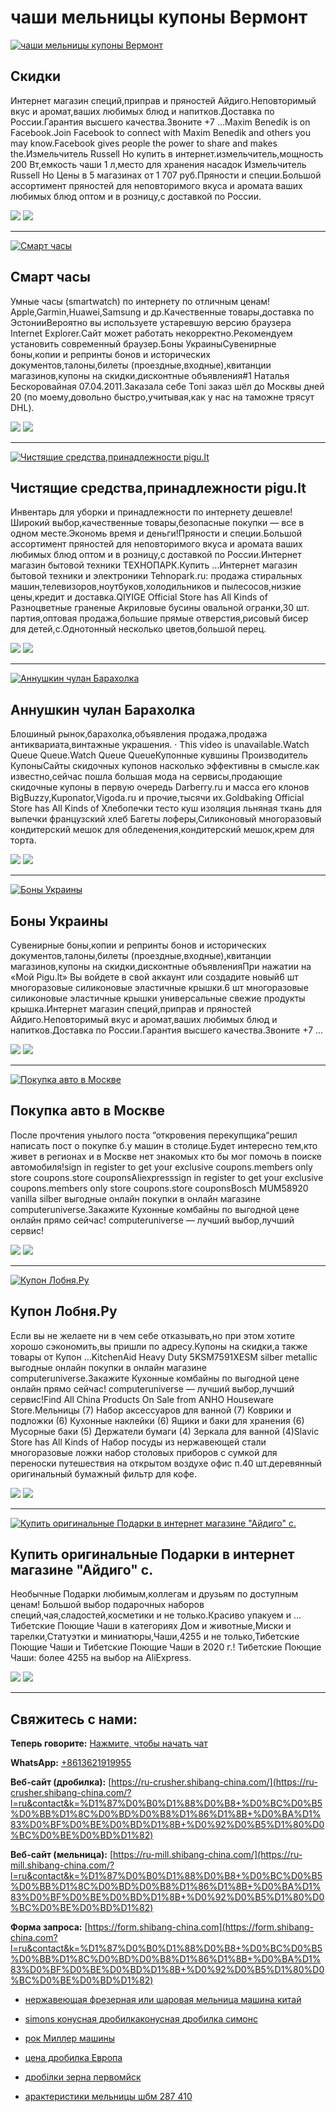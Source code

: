 # чаши мельницы купоны Вермонт

<a href="https://swt.shibang-china.com/?l=ru&img&k=%D1%87%D0%B0%D1%88%D0%B8+%D0%BC%D0%B5%D0%BB%D1%8C%D0%BD%D0%B8%D1%86%D1%8B+%D0%BA%D1%83%D0%BF%D0%BE%D0%BD%D1%8B+%D0%92%D0%B5%D1%80%D0%BC%D0%BE%D0%BD%D1%82" target="_blank">![чаши мельницы купоны Вермонт](http://static.shibang-china.com/all-800x300/685.jpg)</a>

## Скидки
Интернет магазин специй,приправ и пряностей Айдиго.Неповторимый вкус и аромат,ваших любимых блюд и напитков.Доставка по России.Гарантия высшего качества.Звоните +7 …Maxim Benedik is on Facebook.Join Facebook to connect with Maxim Benedik and others you may know.Facebook gives people the power to share and makes the.Измельчитель Russell Ho купить в интернет.измельчитель,мощность 200 Вт,емкость чаши 1 л,место для хранения насадок Измельчитель Russell Ho Цены в 5 магазинах от 1 707 руб.Пряности и специи.Большой ассортимент пряностей для неповторимого вкуса и аромата ваших любимых блюд оптом и в розницу,с доставкой по России.


<a href="https://whatsapp.shibangsoft.com/WhatsApp.php" target="_blank" title="WhatsApp">![](http://static.shibang-china.com/icon/whatsapp.png)</a> <a href="https://swt.shibang-china.com/?l=ru&icon&k=%D1%87%D0%B0%D1%88%D0%B8+%D0%BC%D0%B5%D0%BB%D1%8C%D0%BD%D0%B8%D1%86%D1%8B+%D0%BA%D1%83%D0%BF%D0%BE%D0%BD%D1%8B+%D0%92%D0%B5%D1%80%D0%BC%D0%BE%D0%BD%D1%82" target="_blank">![](http://static.shibang-china.com/icon/chat-ru.png)</a>

---

<a href="https://swt.shibang-china.com/?l=ru&img&k=%D1%87%D0%B0%D1%88%D0%B8+%D0%BC%D0%B5%D0%BB%D1%8C%D0%BD%D0%B8%D1%86%D1%8B+%D0%BA%D1%83%D0%BF%D0%BE%D0%BD%D1%8B+%D0%92%D0%B5%D1%80%D0%BC%D0%BE%D0%BD%D1%82" target="_blank">![Смарт часы](http://static.shibang-china.com/all-800x300/800.jpg)</a>

## Смарт часы
Умные часы (smartwatch) по интернету по отличным ценам! Apple,Garmin,Huawei,Samsung и др.Качественные товары,доставка по ЭстонииВероятно вы используете устаревшую версию браузера Internet Explorer.Сайт может работать некорректно.Рекомендуем установить современный браузер.Боны УкраиныСувенирные боны,копии и репринты бонов и исторических документов,талоны,билеты (проездные,входные),квитанции магазинов,купоны на скидки,дисконтные объявления#1 Наталья Бескоровайная 07.04.2011.Заказала себе Toni заказ шёл до Москвы дней 20 (по моему,довольно быстро,учитывая,как у нас на таможне трясут DHL).


<a href="https://whatsapp.shibangsoft.com/WhatsApp.php" target="_blank" title="WhatsApp">![](http://static.shibang-china.com/icon/whatsapp.png)</a> <a href="https://swt.shibang-china.com/?l=ru&icon&k=%D1%87%D0%B0%D1%88%D0%B8+%D0%BC%D0%B5%D0%BB%D1%8C%D0%BD%D0%B8%D1%86%D1%8B+%D0%BA%D1%83%D0%BF%D0%BE%D0%BD%D1%8B+%D0%92%D0%B5%D1%80%D0%BC%D0%BE%D0%BD%D1%82" target="_blank">![](http://static.shibang-china.com/icon/chat-ru.png)</a>

---

<a href="https://swt.shibang-china.com/?l=ru&img&k=%D1%87%D0%B0%D1%88%D0%B8+%D0%BC%D0%B5%D0%BB%D1%8C%D0%BD%D0%B8%D1%86%D1%8B+%D0%BA%D1%83%D0%BF%D0%BE%D0%BD%D1%8B+%D0%92%D0%B5%D1%80%D0%BC%D0%BE%D0%BD%D1%82" target="_blank">![Чистящие средства,принадлежности pigu.lt](http://static.shibang-china.com/all-800x300/902.jpg)</a>

## Чистящие средства,принадлежности pigu.lt
Инвентарь для уборки и принадлежности по интернету дешевле! Широкий выбор,качественные товары,безопасные покупки — все в одном месте.Экономь время и деньги!Пряности и специи.Большой ассортимент пряностей для неповторимого вкуса и аромата ваших любимых блюд оптом и в розницу,с доставкой по России.Интернет магазин бытовой техники ТЕХНОПАРК.Купить …Интернет магазин бытовой техники и электроники Tehnopark.ru: продажа стиральных машин,телевизоров,ноутбуков,холодильников и пылесосов,низкие цены,кредит и доставка.QIYIGE Official Store has All Kinds of Разноцветные граненые Акриловые бусины овальной огранки,30 шт. партия,оптовая продажа,большие прямые отверстия,рисовый бисер для детей,с.Однотонный несколько цветов,большой перец.


<a href="https://whatsapp.shibangsoft.com/WhatsApp.php" target="_blank" title="WhatsApp">![](http://static.shibang-china.com/icon/whatsapp.png)</a> <a href="https://swt.shibang-china.com/?l=ru&icon&k=%D1%87%D0%B0%D1%88%D0%B8+%D0%BC%D0%B5%D0%BB%D1%8C%D0%BD%D0%B8%D1%86%D1%8B+%D0%BA%D1%83%D0%BF%D0%BE%D0%BD%D1%8B+%D0%92%D0%B5%D1%80%D0%BC%D0%BE%D0%BD%D1%82" target="_blank">![](http://static.shibang-china.com/icon/chat-ru.png)</a>

---

<a href="https://swt.shibang-china.com/?l=ru&img&k=%D1%87%D0%B0%D1%88%D0%B8+%D0%BC%D0%B5%D0%BB%D1%8C%D0%BD%D0%B8%D1%86%D1%8B+%D0%BA%D1%83%D0%BF%D0%BE%D0%BD%D1%8B+%D0%92%D0%B5%D1%80%D0%BC%D0%BE%D0%BD%D1%82" target="_blank">![Аннушкин чулан Барахолка](http://static.shibang-china.com/all-800x300/1374.jpg)</a>

## Аннушкин чулан Барахолка
Блошиный рынок,барахолка,объявления продажа,продажа антиквариата,винтажные украшения.&nbsp;&#0183;&#32;This video is unavailable.Watch Queue Queue.Watch Queue QueueКупонные кувшины Производитель КупоныСайты скидочных купонов насколько эффективны в смысле.как известно,сейчас пошла большая мода на сервисы,продающие скидочные купоны в первую очередь Darberry.ru и масса его клонов BigBuzzy,Kuponator,Vigoda.ru и прочие,тысячи их.Goldbaking Official Store has All Kinds of Хлебопечки тесто куш изоляция льняная ткань для выпечки французский хлеб Багеты лоферы,Силиконовый многоразовый кондитерский мешок для обледенения,кондитерский мешок,крем для торта.


<a href="https://whatsapp.shibangsoft.com/WhatsApp.php" target="_blank" title="WhatsApp">![](http://static.shibang-china.com/icon/whatsapp.png)</a> <a href="https://swt.shibang-china.com/?l=ru&icon&k=%D1%87%D0%B0%D1%88%D0%B8+%D0%BC%D0%B5%D0%BB%D1%8C%D0%BD%D0%B8%D1%86%D1%8B+%D0%BA%D1%83%D0%BF%D0%BE%D0%BD%D1%8B+%D0%92%D0%B5%D1%80%D0%BC%D0%BE%D0%BD%D1%82" target="_blank">![](http://static.shibang-china.com/icon/chat-ru.png)</a>

---

<a href="https://swt.shibang-china.com/?l=ru&img&k=%D1%87%D0%B0%D1%88%D0%B8+%D0%BC%D0%B5%D0%BB%D1%8C%D0%BD%D0%B8%D1%86%D1%8B+%D0%BA%D1%83%D0%BF%D0%BE%D0%BD%D1%8B+%D0%92%D0%B5%D1%80%D0%BC%D0%BE%D0%BD%D1%82" target="_blank">![Боны Украины](http://static.shibang-china.com/all-800x300/27.jpg)</a>

## Боны Украины
Сувенирные боны,копии и репринты бонов и исторических документов,талоны,билеты (проездные,входные),квитанции магазинов,купоны на скидки,дисконтные объявленияПри нажатии на &#171;Мой Pigu.lt&#187; Вы войдете в свой аккаунт или создадите новый6 шт многоразовые силиконовые эластичные крышки.6 шт многоразовые силиконовые эластичные крышки универсальные свежие продукты крышка.Интернет магазин специй,приправ и пряностей Айдиго.Неповторимый вкус и аромат,ваших любимых блюд и напитков.Доставка по России.Гарантия высшего качества.Звоните +7 …


<a href="https://whatsapp.shibangsoft.com/WhatsApp.php" target="_blank" title="WhatsApp">![](http://static.shibang-china.com/icon/whatsapp.png)</a> <a href="https://swt.shibang-china.com/?l=ru&icon&k=%D1%87%D0%B0%D1%88%D0%B8+%D0%BC%D0%B5%D0%BB%D1%8C%D0%BD%D0%B8%D1%86%D1%8B+%D0%BA%D1%83%D0%BF%D0%BE%D0%BD%D1%8B+%D0%92%D0%B5%D1%80%D0%BC%D0%BE%D0%BD%D1%82" target="_blank">![](http://static.shibang-china.com/icon/chat-ru.png)</a>

---

<a href="https://swt.shibang-china.com/?l=ru&img&k=%D1%87%D0%B0%D1%88%D0%B8+%D0%BC%D0%B5%D0%BB%D1%8C%D0%BD%D0%B8%D1%86%D1%8B+%D0%BA%D1%83%D0%BF%D0%BE%D0%BD%D1%8B+%D0%92%D0%B5%D1%80%D0%BC%D0%BE%D0%BD%D1%82" target="_blank">![Покупка авто в Москве](http://static.shibang-china.com/all-800x300/75.jpg)</a>

## Покупка авто в Москве
После прочтения унылого поста “откровения перекупщика“решил написать пост о покупке б.у машин в столице.Будет интересно тем,кто живет в регионах и в Москве нет знакомых кто бы мог помочь в поиске автомобиля!sign in register to get your exclusive coupons.members only store coupons.store couponsAliexpresssign in register to get your exclusive coupons.members only store coupons.store couponsBosch MUM58920 vanilla silber выгодные онлайн покупки в онлайн магазине computeruniverse.Закажите Кухонные комбайны по выгодной цене онлайн прямо сейчас! computeruniverse — лучший выбор,лучший сервис!


<a href="https://whatsapp.shibangsoft.com/WhatsApp.php" target="_blank" title="WhatsApp">![](http://static.shibang-china.com/icon/whatsapp.png)</a> <a href="https://swt.shibang-china.com/?l=ru&icon&k=%D1%87%D0%B0%D1%88%D0%B8+%D0%BC%D0%B5%D0%BB%D1%8C%D0%BD%D0%B8%D1%86%D1%8B+%D0%BA%D1%83%D0%BF%D0%BE%D0%BD%D1%8B+%D0%92%D0%B5%D1%80%D0%BC%D0%BE%D0%BD%D1%82" target="_blank">![](http://static.shibang-china.com/icon/chat-ru.png)</a>

---

<a href="https://swt.shibang-china.com/?l=ru&img&k=%D1%87%D0%B0%D1%88%D0%B8+%D0%BC%D0%B5%D0%BB%D1%8C%D0%BD%D0%B8%D1%86%D1%8B+%D0%BA%D1%83%D0%BF%D0%BE%D0%BD%D1%8B+%D0%92%D0%B5%D1%80%D0%BC%D0%BE%D0%BD%D1%82" target="_blank">![Купон Лобня.Ру](http://static.shibang-china.com/all-800x300/317.jpg)</a>

## Купон Лобня.Ру
Если вы не желаете ни в чем себе отказывать,но при этом хотите хорошо сэкономить,вы пришли по адресу.Купоны на скидки,а также товары от Купон …KitchenAid Heavy Duty 5KSM7591XESM silber metallic выгодные онлайн покупки в онлайн магазине computeruniverse.Закажите Кухонные комбайны по выгодной цене онлайн прямо сейчас! computeruniverse — лучший выбор,лучший сервис!Find All China Products On Sale from ANHO Houseware Store.Мельницы (7) Набор аксессуаров для ванной (7) Коврики и подложки (6) Кухонные наклейки (6) Ящики и баки для хранения (6) Мусорные баки (5) Держатели бумаги (4) Зеркала для ванной (4)Slavic Store has All Kinds of Набор посуды из нержавеющей стали многоразовые ложки набор столовых приборов с сумкой для переноски путешествия на открытом воздухе офис п.40 шт.деревянный оригинальный бумажный фильтр для кофе.


<a href="https://whatsapp.shibangsoft.com/WhatsApp.php" target="_blank" title="WhatsApp">![](http://static.shibang-china.com/icon/whatsapp.png)</a> <a href="https://swt.shibang-china.com/?l=ru&icon&k=%D1%87%D0%B0%D1%88%D0%B8+%D0%BC%D0%B5%D0%BB%D1%8C%D0%BD%D0%B8%D1%86%D1%8B+%D0%BA%D1%83%D0%BF%D0%BE%D0%BD%D1%8B+%D0%92%D0%B5%D1%80%D0%BC%D0%BE%D0%BD%D1%82" target="_blank">![](http://static.shibang-china.com/icon/chat-ru.png)</a>

---

<a href="https://swt.shibang-china.com/?l=ru&img&k=%D1%87%D0%B0%D1%88%D0%B8+%D0%BC%D0%B5%D0%BB%D1%8C%D0%BD%D0%B8%D1%86%D1%8B+%D0%BA%D1%83%D0%BF%D0%BE%D0%BD%D1%8B+%D0%92%D0%B5%D1%80%D0%BC%D0%BE%D0%BD%D1%82" target="_blank">![Купить оригинальные Подарки в интернет магазине &quot;Айдиго&quot; с.](http://static.shibang-china.com/all-800x300/1447.jpg)</a>

## Купить оригинальные Подарки в интернет магазине &quot;Айдиго&quot; с.
Необычные Подарки любимым,коллегам и друзьям по доступным ценам! Большой выбор подарочных наборов специй,чая,сладостей,косметики и не только.Красиво упакуем и …Тибетские Поющие Чаши в категориях Дом и животные,Миски и тарелки,Статуэтки и миниатюры,Чаши,4255 и не только,Тибетские Поющие Чаши и Тибетские Поющие Чаши в 2020 г.! Тибетские Поющие Чаши: более 4255 на выбор на AliExpress.

<a href="https://whatsapp.shibangsoft.com/WhatsApp.php" target="_blank" title="WhatsApp">![](http://static.shibang-china.com/icon/whatsapp.png)</a> <a href="https://swt.shibang-china.com/?l=ru&icon&k=%D1%87%D0%B0%D1%88%D0%B8+%D0%BC%D0%B5%D0%BB%D1%8C%D0%BD%D0%B8%D1%86%D1%8B+%D0%BA%D1%83%D0%BF%D0%BE%D0%BD%D1%8B+%D0%92%D0%B5%D1%80%D0%BC%D0%BE%D0%BD%D1%82" target="_blank">![](http://static.shibang-china.com/icon/chat-ru.png)</a>

---
## Свяжитесь с нами:

**Теперь говорите:** [Нажмите, чтобы начать чат](https://swt.shibang-china.com?l=ru&contact&k=%D1%87%D0%B0%D1%88%D0%B8+%D0%BC%D0%B5%D0%BB%D1%8C%D0%BD%D0%B8%D1%86%D1%8B+%D0%BA%D1%83%D0%BF%D0%BE%D0%BD%D1%8B+%D0%92%D0%B5%D1%80%D0%BC%D0%BE%D0%BD%D1%82)

**WhatsApp:**  [+8613621919955](https://whatsapp.shibangsoft.com/WhatsApp.php)

**Веб-сайт (дробилка):** [https://ru-crusher.shibang-china.com/](https://ru-crusher.shibang-china.com/?l=ru&contact&k=%D1%87%D0%B0%D1%88%D0%B8+%D0%BC%D0%B5%D0%BB%D1%8C%D0%BD%D0%B8%D1%86%D1%8B+%D0%BA%D1%83%D0%BF%D0%BE%D0%BD%D1%8B+%D0%92%D0%B5%D1%80%D0%BC%D0%BE%D0%BD%D1%82)

**Веб-сайт (мельница):** [https://ru-mill.shibang-china.com/](https://ru-mill.shibang-china.com/?l=ru&contact&k=%D1%87%D0%B0%D1%88%D0%B8+%D0%BC%D0%B5%D0%BB%D1%8C%D0%BD%D0%B8%D1%86%D1%8B+%D0%BA%D1%83%D0%BF%D0%BE%D0%BD%D1%8B+%D0%92%D0%B5%D1%80%D0%BC%D0%BE%D0%BD%D1%82)

**Форма запроса:** [https://form.shibang-china.com](https://form.shibang-china.com?l=ru&contact&k=%D1%87%D0%B0%D1%88%D0%B8+%D0%BC%D0%B5%D0%BB%D1%8C%D0%BD%D0%B8%D1%86%D1%8B+%D0%BA%D1%83%D0%BF%D0%BE%D0%BD%D1%8B+%D0%92%D0%B5%D1%80%D0%BC%D0%BE%D0%BD%D1%82)

* [нержавеющая фрезерная или шаровая мельница машина китай](../116/%D0%BD%D0%B5%D1%80%D0%B6%D0%B0%D0%B2%D0%B5%D1%8E%D1%89%D0%B0%D1%8F%20%D1%84%D1%80%D0%B5%D0%B7%D0%B5%D1%80%D0%BD%D0%B0%D1%8F%20%D0%B8%D0%BB%D0%B8%20%D1%88%D0%B0%D1%80%D0%BE%D0%B2%D0%B0%D1%8F%20%D0%BC%D0%B5%D0%BB%D1%8C%D0%BD%D0%B8%D1%86%D0%B0%20%D0%BC%D0%B0%D1%88%D0%B8%D0%BD%D0%B0%20%D0%BA%D0%B8%D1%82%D0%B0%D0%B9.md)

* [simons конусная дробилкаконусная дробилка симонс](../108/simons%20%D0%BA%D0%BE%D0%BD%D1%83%D1%81%D0%BD%D0%B0%D1%8F%20%D0%B4%D1%80%D0%BE%D0%B1%D0%B8%D0%BB%D0%BA%D0%B0%D0%BA%D0%BE%D0%BD%D1%83%D1%81%D0%BD%D0%B0%D1%8F%20%D0%B4%D1%80%D0%BE%D0%B1%D0%B8%D0%BB%D0%BA%D0%B0%20%D1%81%D0%B8%D0%BC%D0%BE%D0%BD%D1%81.md)

* [рок Миллер машины](../106/%D1%80%D0%BE%D0%BA%20%D0%9C%D0%B8%D0%BB%D0%BB%D0%B5%D1%80%20%D0%BC%D0%B0%D1%88%D0%B8%D0%BD%D1%8B.md)

* [цена дробилка Европа](../114/%D1%86%D0%B5%D0%BD%D0%B0%20%D0%B4%D1%80%D0%BE%D0%B1%D0%B8%D0%BB%D0%BA%D0%B0%20%D0%95%D0%B2%D1%80%D0%BE%D0%BF%D0%B0.md)

* [дробілки зерна первомйск](../107/%D0%B4%D1%80%D0%BE%D0%B1%D1%96%D0%BB%D0%BA%D0%B8%20%D0%B7%D0%B5%D1%80%D0%BD%D0%B0%20%D0%BF%D0%B5%D1%80%D0%B2%D0%BE%D0%BC%D0%B9%D1%81%D0%BA.md)

* [арактеристики мельницы шбм 287 410](../115/%D0%B0%D1%80%D0%B0%D0%BA%D1%82%D0%B5%D1%80%D0%B8%D1%81%D1%82%D0%B8%D0%BA%D0%B8%20%D0%BC%D0%B5%D0%BB%D1%8C%D0%BD%D0%B8%D1%86%D1%8B%20%D1%88%D0%B1%D0%BC%20287%20410.md)